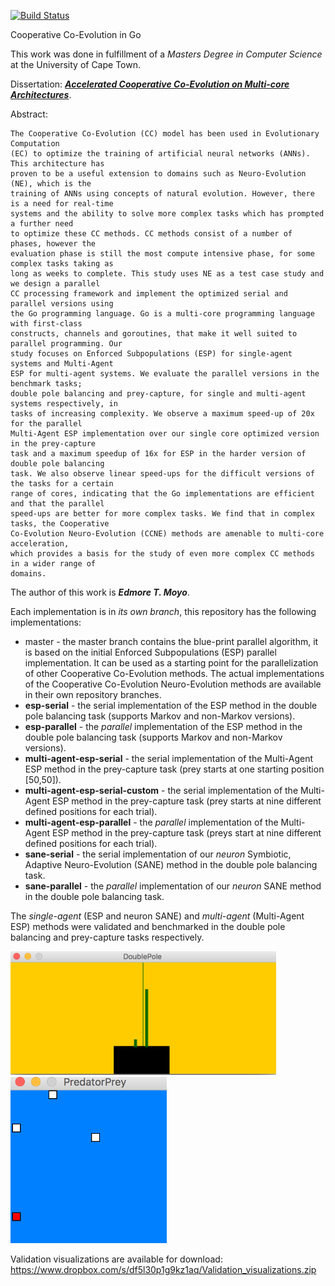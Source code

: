 [![Build Status](https://travis-ci.com/edmore/cooperative-coevolution.svg?token=qCqiUCDFN1395pnZuyJY&branch=master)](https://magnum.travis-ci.com/edmore/cooperative-coevolution)

Cooperative Co-Evolution in Go

This work was done in fulfillment of a _Masters Degree in Computer Science_ at the University of Cape Town.

Dissertation: [**_Accelerated Cooperative Co-Evolution on Multi-core Architectures_**](http://pubs.cs.uct.ac.za/id/eprint/1308/1/EdmoreMoyoMSc.pdf).


Abstract:

```
The Cooperative Co-Evolution (CC) model has been used in Evolutionary Computation
(EC) to optimize the training of artificial neural networks (ANNs). This architecture has
proven to be a useful extension to domains such as Neuro-Evolution (NE), which is the
training of ANNs using concepts of natural evolution. However, there is a need for real-time
systems and the ability to solve more complex tasks which has prompted a further need
to optimize these CC methods. CC methods consist of a number of phases, however the
evaluation phase is still the most compute intensive phase, for some complex tasks taking as
long as weeks to complete. This study uses NE as a test case study and we design a parallel
CC processing framework and implement the optimized serial and parallel versions using
the Go programming language. Go is a multi-core programming language with first-class
constructs, channels and goroutines, that make it well suited to parallel programming. Our
study focuses on Enforced Subpopulations (ESP) for single-agent systems and Multi-Agent
ESP for multi-agent systems. We evaluate the parallel versions in the benchmark tasks;
double pole balancing and prey-capture, for single and multi-agent systems respectively, in
tasks of increasing complexity. We observe a maximum speed-up of 20x for the parallel
Multi-Agent ESP implementation over our single core optimized version in the prey-capture
task and a maximum speedup of 16x for ESP in the harder version of double pole balancing
task. We also observe linear speed-ups for the difficult versions of the tasks for a certain
range of cores, indicating that the Go implementations are efficient and that the parallel
speed-ups are better for more complex tasks. We find that in complex tasks, the Cooperative
Co-Evolution Neuro-Evolution (CCNE) methods are amenable to multi-core acceleration,
which provides a basis for the study of even more complex CC methods in a wider range of
domains.
```

The author of this work is **_Edmore T. Moyo_**.

Each implementation is in _its own branch_, this repository has the following implementations:

- master - the master branch contains the blue-print parallel algorithm, it is based on the initial Enforced Subpopulations (ESP) parallel implementation. It can be used as a starting point for the parallelization of other Cooperative Co-Evolution methods. The actual implementations of the Cooperative Co-Evolution Neuro-Evolution methods are available in their own repository branches.
- **esp-serial** - the serial implementation of the ESP method in the double pole balancing task (supports Markov and non-Markov versions).
- **esp-parallel** - the _parallel_ implementation of the ESP method in the double pole balancing task  (supports Markov and non-Markov versions).
-  **multi-agent-esp-serial** - the serial implementation of the Multi-Agent ESP method in the prey-capture task (prey starts at one starting position [50,50]).
- **multi-agent-esp-serial-custom** - the serial implementation of the Multi-Agent ESP method in the prey-capture task (prey starts at nine different defined positions for each trial).
- **multi-agent-esp-parallel** - the _parallel_ implementation of the Multi-Agent ESP method in the prey-capture task (preys start at nine different defined positions for each trial).
- **sane-serial** - the serial implementation of our _neuron_ Symbiotic, Adaptive Neuro-Evolution (SANE) method in the double pole balancing task.
- **sane-parallel** - the _parallel_ implementation of our _neuron_ SANE method in the double pole balancing task.


The _single-agent_ (ESP and neuron SANE) and _multi-agent_ (Multi-Agent ESP) methods were validated and benchmarked in the double pole balancing and prey-capture tasks respectively.

<img src="validation_screenshots/validation_esp_serial_2a_cartpole.png" width="425"/> <img src="validation_screenshots/validation_pursuit_evasion.png" width="250"/>

Validation visualizations are available for download: https://www.dropbox.com/s/df5l30p1g9kz1aq/Validation_visualizations.zip
